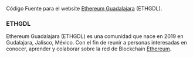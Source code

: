 Código Fuente para el website [Ethereum Guadalajara](https://www.ethgdl.com) (ETHGDL).

### ETHGDL
Ethereum Guadalajara (ETHGDL) es una comunidad que nace en 2019 en Gudalajara, Jalisco, México. Con el fin de reunir a personas interesadas en conocer, aprender y colaborar sobre la red de Blockchain [Ethereum](https://ethereum.org/).